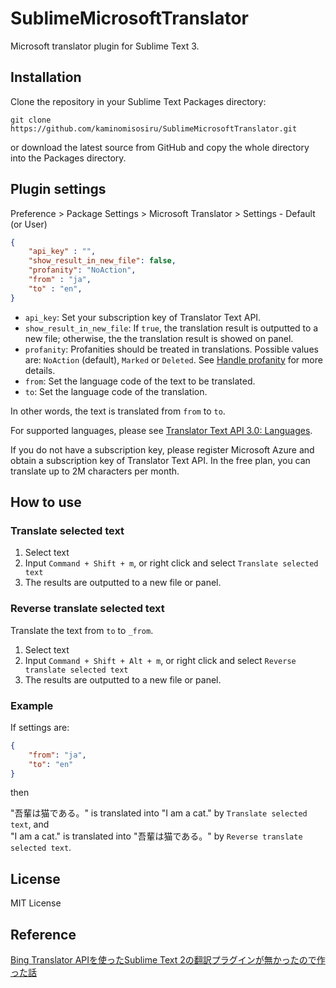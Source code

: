 # SublimeMicrosoftTranslator

Microsoft translator plugin for Sublime Text 3.

## Installation

Clone the repository in your Sublime Text Packages directory:

```shell
git clone https://github.com/kaminomisosiru/SublimeMicrosoftTranslator.git
```

or download the latest source from GitHub and copy the whole directory into the Packages directory.

## Plugin settings

Preference > Package Settings > Microsoft Translator > Settings - Default (or User)

```json
{
    "api_key" : "",
    "show_result_in_new_file": false,
    "profanity": "NoAction",
    "from" : "ja",
    "to" : "en",
}
```

+ `api_key`: Set your subscription key of Translator Text API.
+ `show_result_in_new_file`: If `true`, the translation result is outputted to a new file; otherwise, the the translation result is showed on panel.
+ `profanity`: Profanities should be treated in translations. Possible values are: `NoAction` (default), `Marked` or `Deleted`. See [Handle profanity](https://docs.microsoft.com/en-us/azure/cognitive-services/translator/reference/v3-0-translate?tabs=curl#handle-profanity) for more details.
+ `from`: Set the language code of the text to be translated.
+ `to`: Set the language code of the translation.

In other words, the text is translated from `from` to `to`.

For supported languages, please see [Translator Text API 3.0: Languages](https://docs.microsoft.com/en-us/azure/cognitive-services/translator/reference/v3-0-languages).

If you do not have a subscription key, please register Microsoft Azure and obtain a subscription key of Translator Text API. 
In the free plan, you can translate up to 2M characters per month.

## How to use

### Translate selected text

1. Select text
2. Input `Command + Shift + m`, or right click and select `Translate selected text`
3. The results are outputted to a new file or panel.

### Reverse translate selected text

Translate the text from `to` to `_from`.

1. Select text
2. Input `Command + Shift + Alt + m`, or right click and select `Reverse translate selected text`
3. The results are outputted to a new file or panel.

### Example

If settings are:

```json
{
    "from": "ja",
    "to": "en"
}
```

then

"吾輩は猫である。" is translated into "I am a cat." by `Translate selected text`, and<br>
"I am a cat." is translated into "吾輩は猫である。" by `Reverse translate selected text`.


## License

MIT License

## Reference

[Bing Translator APIを使ったSublime Text 2の翻訳プラグインが無かったので作った話](http://visible-true.blogspot.com/2012/12/bing-translator-apisublime-text-2.html)
